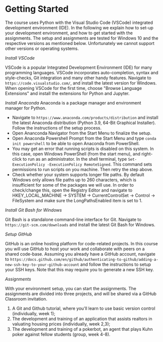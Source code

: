 # Getting Started

The course uses Python with the Visual Studio Code (VSCode) integrated development environment (IDE). In the following we explain how to set-up your development environment, and how to get started with the assignments. The setup and assignments are tested for Windows 10 and the respective versions as mentioned below. Unfortunately we cannot support other versions or operating systems.


_Install VSCode_

VSCode is a popular Integrated Development Environment (IDE) for many programming languages. VSCode incorporates auto-completion, syntax and style-checks, Git integration and many other handy features. Navigate to `https://code.visualstudio.com/`, and install the latest version for Windows. When opening VSCode for the first time, choose "Browse Language Extensions" and install the extensions for Python and Jupyter.


_Install Anaconda_
Anaconda is a package manager and environment manager for Python.
- Navigate to `https://www.anaconda.com/products/distribution` and install the latest Anaconda distribution (Python 3.9, 64-Bit Graphical Installer). Follow the instructions of the setup process.
- Open Ananconda Navigator from the Start Menu to finalize the setup.
- Open Anaconda Powershell Prompt from the Start Menu and type `conda init powershell` to be able to open Anaconda from PowerShell.
- You may get an error that running scripts is disabled on this system. In this case, open Windows PowerShell (from the start menu), and right-click to run as an administrator. In the shell terminal, type `Set-ExecutionPolicy -ExecutionPolicy RemoteSigned`. This command sets permissions to run scripts on you machine. Then retry the step above.
- Check whether your system supports longer file paths. By default Windows only allows file paths up to 260 characters, which is insufficient for some of the packages we will use. In order to check/change this, open the Registry Editor and navigate to HKEY_LOCAL_MACHINE -> SYSTEM -> CurrentControlSet -> Control -> FileSystem and make sure the LongPathsEnabled item is set to 1.


_Install Git Bash for Windows_

Git Bash is a standalone command-line interface for Git. Navigate to `https://git-scm.com/downloads` and install the latest Git Bash for Windows.


_Setup GitHub_

GitHub is an online hosting platform for code-related projects. In this course you will use GitHub to host your work and collaborate with peers on a shared code-base. Assuming you already have a GitHub account, navigate to `https://docs.github.com/en/github/authenticating-to-github/adding-a-new-ssh-key-to-your-github-account` and follow the instructions to setup your SSH keys. Note that this may require you to generate a new SSH key.


_Assignments_

With your environment setup, you can start the assignments. The assignments are divided into three projects, and will be shared via a GitHub Classroom invitation.

1. A Git and Github tutorial, where you'll learn to use basic version control (individually, week 1);
2. The development and training of an application that assists realtors in valuating housing prices (individually, week 2,3);
3. The development and training of a pokerbot, an agent that plays Kuhn poker against fellow students (group, week 4-8).
